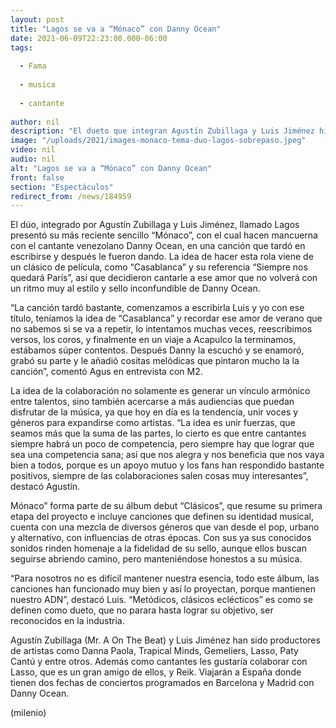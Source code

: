 ```yaml
---
layout: post
title: "Lagos se va a “Mónaco” con Danny Ocean"
date: 2021-06-09T22:23:00.000-06:00
tags:
  
  - Fama
  
  - musica
  
  - cantante
  
author: nil
description: "El dueto que integran Agustín Zubillaga y Luis Jiménez hizo mancuerna con el cantante venezolano en el tema que forma parte de su producción “Clásicos” "
image: "/uploads/2021/images-monaco-tema-duo-lagos-sobrepaso.jpeg"
video: nil
audio: nil
alt: "Lagos se va a “Mónaco” con Danny Ocean"
front: false
section: "Espectáculos"
redirect_from: /news/184959
---
```


El dúo, integrado por Agustín Zubillaga y Luis Jiménez, llamado Lagos presentó su más reciente sencillo “Mónaco”, con el cual hacen mancuerna con el cantante venezolano Danny Ocean, en una canción que tardó en escribirse y después le fueron dando. 
La idea de hacer esta rola viene de un clásico de película, como “Casablanca” y su referencia “Siempre nos quedará París”, así que decidieron cantarle a ese amor que no volverá con un ritmo muy al estilo y sello inconfundible de Danny Ocean. 

“La canción tardó bastante, comenzamos a escribirla Luis y yo con ese título, teníamos la idea de “Casablanca” y recordar ese amor de verano que no sabemos si se va a repetir, lo intentamos muchas veces, reescribimos versos, los coros, y finalmente en un viaje a Acapulco la terminamos, estábamos súper contentos. Después Danny la escuchó y se enamoró, grabó su parte y le añadió cositas melódicas que pintaron mucho la la canción”, comentó Agus en entrevista con M2. 

La idea de la colaboración no solamente es generar un vínculo armónico entre talentos, sino también acercarse a más audiencias que puedan disfrutar de la música, ya que hoy en día es la tendencia, unir voces y géneros para expandirse como artistas. “La idea es unir fuerzas, que seamos más que la suma de las partes, lo cierto es que entre cantantes siempre habrá un poco de competencia, pero siempre hay que lograr que sea una competencia sana; así que nos alegra y nos beneficia que nos vaya bien a todos, porque es un apoyo mutuo y los fans han respondido bastante positivos, siempre de las colaboraciones salen cosas muy interesantes”, destacó Agustín.

Mónaco” forma parte de su álbum debut “Clásicos”, que resume su primera etapa del proyecto e incluye canciones que definen su identidad musical, cuenta con una mezcla de diversos géneros que van desde el pop, urbano y alternativo, con influencias de otras épocas. Con sus ya sus conocidos sonidos rinden homenaje a la fidelidad de su sello, aunque ellos buscan seguirse abriendo camino, pero manteniéndose honestos a su música. 

“Para nosotros no es difícil mantener nuestra esencia, todo este álbum, las canciones han funcionado muy bien y así lo proyectan, porque mantienen nuestro ADN”, destacó Luis. “Metódicos, clásicos eclécticos” es como se definen como dueto, que no parara hasta lograr su objetivo, ser reconocidos en la industria. 

Agustín Zubillaga (Mr. A On The Beat) y Luis Jiménez han sido productores de artistas como Danna Paola, Trapical Minds, Gemeliers, Lasso, Paty Cantú y entre otros. Además como cantantes les gustaría colaborar con Lasso, que es un gran amigo de ellos, y Reik. Viajarán a España donde tienen dos fechas de conciertos programados en Barcelona y Madrid con Danny Ocean. 


(milenio)